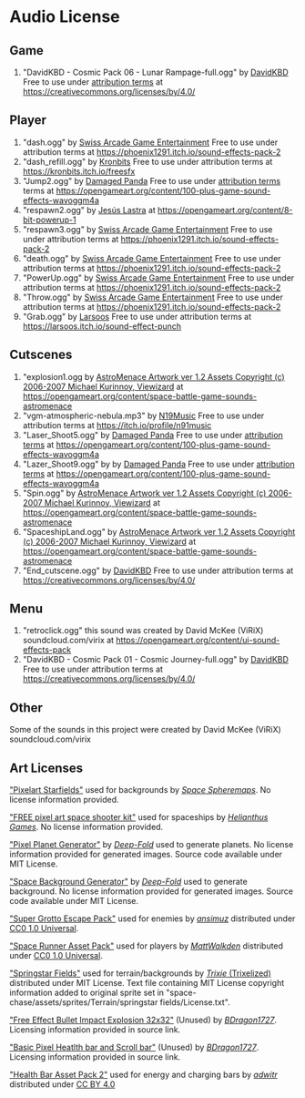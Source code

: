 # Audio License 

## Game
1. "DavidKBD - Cosmic Pack 06 - Lunar Rampage-full.ogg" by [DavidKBD](https://davidkbd.itch.io/cosmic-journey-space-themed-music-pack) Free to use under [attribution terms](https://creativecommons.org/licenses/by/3.0/) at https://creativecommons.org/licenses/by/4.0/

## Player

1. "dash.ogg" by [Swiss Arcade Game Entertainment](https://phoenix1291.itch.io/) Free to use under attribution terms at https://phoenix1291.itch.io/sound-effects-pack-2
2. "dash_refill.ogg" by [Kronbits](https://kronbits.itch.io/) Free to use under attribution terms at https://kronbits.itch.io/freesfx
3. "Jump2.ogg" by [Damaged Panda](https://opengameart.org/users/damaged-panda) Free to use under [attribution terms](https://creativecommons.org/licenses/by/3.0/) terms at https://opengameart.org/content/100-plus-game-sound-effects-wavoggm4a
4. "respawn2.ogg" by [Jesús Lastra](https://opengameart.org/users/jalastram) at https://opengameart.org/content/8-bit-powerup-1
5. "respawn3.ogg" by [Swiss Arcade Game Entertainment](https://phoenix1291.itch.io/) Free to use under attribution terms at https://phoenix1291.itch.io/sound-effects-pack-2
6. "death.ogg" by [Swiss Arcade Game Entertainment](https://phoenix1291.itch.io/) Free to use under attribution terms at https://phoenix1291.itch.io/sound-effects-pack-2
7. "PowerUp.ogg" by [Swiss Arcade Game Entertainment](https://phoenix1291.itch.io/) Free to use under attribution terms at https://phoenix1291.itch.io/sound-effects-pack-2
8. "Throw.ogg" by [Swiss Arcade Game Entertainment](https://phoenix1291.itch.io/) Free to use under attribution terms at https://phoenix1291.itch.io/sound-effects-pack-2
9. "Grab.ogg" by [Larsoos](https://larsoos.itch.io/)  Free to use under attribution terms at https://larsoos.itch.io/sound-effect-punch

## Cutscenes

1. "explosion1.ogg by [AstroMenace Artwork ver 1.2 Assets Copyright (c) 2006-2007 Michael Kurinnoy, Viewizard](http://www.viewizard.com/download.php?forceos=source) at https://opengameart.org/content/space-battle-game-sounds-astromenace
2. "vgm-atmospheric-nebula.mp3" by [N19Music](https://itch.io/profile/n91music) Free to use under attribution terms at https://itch.io/profile/n91music
3. "Laser_Shoot5.ogg" by [Damaged Panda](https://opengameart.org/users/damaged-panda) Free to use under [attribution terms](https://creativecommons.org/licenses/by/3.0/) at https://opengameart.org/content/100-plus-game-sound-effects-wavoggm4a
4. "Lazer_Shoot9.ogg" by by [Damaged Panda](https://opengameart.org/users/damaged-panda) Free to use under [attribution terms](https://creativecommons.org/licenses/by/3.0/) at https://opengameart.org/content/100-plus-game-sound-effects-wavoggm4a
5. "Spin.ogg" by [AstroMenace Artwork ver 1.2 Assets Copyright (c) 2006-2007 Michael Kurinnoy, Viewizard](http://www.viewizard.com/download.php?forceos=source) at https://opengameart.org/content/space-battle-game-sounds-astromenace
6. "SpaceshipLand.ogg" by [AstroMenace Artwork ver 1.2 Assets Copyright (c) 2006-2007 Michael Kurinnoy, Viewizard](http://www.viewizard.com/download.php?forceos=source) at https://opengameart.org/content/space-battle-game-sounds-astromenace
7. "End_cutscene.ogg" by [DavidKBD](https://davidkbd.itch.io/cosmic-journey-space-themed-music-pack) Free to use under attribution terms at https://creativecommons.org/licenses/by/4.0/

## Menu 

1. "retroclick.ogg" this sound was created by David McKee (ViRiX) soundcloud.com/virix at https://opengameart.org/content/ui-sound-effects-pack
2. "DavidKBD - Cosmic Pack 01 - Cosmic Journey-full.ogg" by [DavidKBD](https://davidkbd.itch.io/cosmic-journey-space-themed-music-pack) Free to use under attribution terms at https://creativecommons.org/licenses/by/4.0/

## Other

Some of the sounds in this project were created by David McKee (ViRiX) soundcloud.com/virix

## Art Licenses

["Pixelart Starfields"](https://space-spheremaps.itch.io/pixelart-starfields) used for backgrounds by [*Space Spheremaps*](https://space-spheremaps.itch.io/). No license information provided.

["FREE pixel art space shooter kit"](https://helianthus-games.itch.io/pixel-art-space-shooter-kit) used for spaceships by [*Helianthus Games*](https://helianthus-games.itch.io/). No license information provided.

["Pixel Planet Generator"](https://deep-fold.itch.io/pixel-planet-generator) by [*Deep-Fold*](https://deep-fold.itch.io/) used to generate planets. No license information provided for generated images. Source code available under MIT License.

["Space Background Generator"](https://deep-fold.itch.io/space-background-generator) by [*Deep-Fold*](https://deep-fold.itch.io/) used to generate background. No license information provided for generated images. Source code available under MIT License.

["Super Grotto Escape Pack"](https://ansimuz.itch.io/super-grotto-escape-pack) used for enemies by [*ansimuz*](https://ansimuz.itch.io/) distributed under [CC0 1.0 Universal](https://creativecommons.org/publicdomain/zero/1.0/deed.en). 

["Space Runner Asset Pack"](https://mattwalkden.itch.io/free-space-runner-pack) used for players by [*MattWalkden*](https://mattwalkden.itch.io/) distributed under [CC0 1.0 Universal](https://creativecommons.org/publicdomain/zero/1.0/deed.en). 

["Springstar Fields"](https://trixelized.itch.io/starstring-fields) used for terrain/backgrounds by [*Trixie* (Trixelized)](https://trixelized.itch.io/) distributed under MIT License. Text file containing MIT License copyright information added to original sprite set in "space-chase/assets/sprites/Terrain/springstar fields/License.txt".

["Free Effect Bullet Impact Explosion 32x32"](https://bdragon1727.itch.io/free-effect-bullet-impact-explosion-32x32) (Unused) by [*BDragon1727*](https://bdragon1727.itch.io/). Licensing information provided in source link.

["Basic Pixel Heatlth bar and Scroll bar"](https://bdragon1727.itch.io/basic-pixel-health-bar-and-scroll-bar) (Unused) by [*BDragon1727*](https://bdragon1727.itch.io/). Licensing information provided in source link.

["Health Bar Asset Pack 2"](https://adwitr.itch.io/pixel-health-bar-asset-pack-2) used for energy and charging bars by [*adwitr*](https://adwitr.itch.io/) distributed under [CC BY 4.0](https://creativecommons.org/licenses/by/4.0/deed.en)
